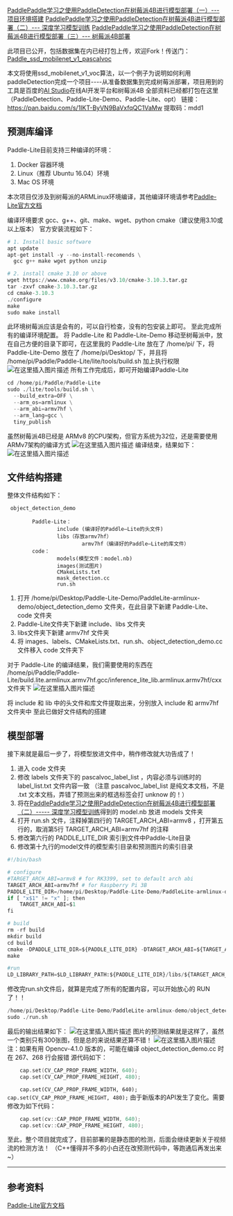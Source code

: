 ﻿[PaddlePaddle学习之使用PaddleDetection在树莓派4B进行模型部署（一）--- 项目环境搭建](https://blog.csdn.net/qq_42549612/article/details/104991557)
[PaddlePaddle学习之使用PaddleDetection在树莓派4B进行模型部署（二）--- 深度学习模型训练](https://blog.csdn.net/qq_42549612/article/details/104996034)
[PaddlePaddle学习之使用PaddleDetection在树莓派4B进行模型部署（三）--- 树莓派4B部署](https://blog.csdn.net/qq_42549612/article/details/104998329)

此项目已公开，包括数据集在内已经打包上传，欢迎Fork！传送门：[Paddle_ssd_mobilenet_v1_pascalvoc](https://aistudio.baidu.com/aistudio/projectdetail/331209)

本文将使用ssd_mobilenet_v1_voc算法，以一个例子为说明如何利用paddleDetection完成一个项目----从准备数据集到完成树莓派部署，项目用到的工具是百度的[AI Studio](https://aistudio.baidu.com/aistudio/index)在线AI开发平台和树莓派4B
全部资料已经都打包在这里（PaddleDetection、Paddle-Lite-Demo、Paddle-Lite、opt）
链接：https://pan.baidu.com/s/1IKT-ByVN9BaVxfqQC1VaMw 
提取码：mdd1 

## 预测库编译
Paddle-Lite目前支持三种编译的环境：
1. Docker 容器环境
2. Linux（推荐 Ubuntu 16.04）环境
3. Mac OS 环境

本次项目仅涉及到树莓派的ARMLinux环境编译，其他编译环境请参考[Paddle-Lite官方文档](https://paddle-lite.readthedocs.io/zh/latest/user_guides/source_compile.html)

编译环境要求
gcc、g++、git、make、wget、python
cmake（建议使用3.10或以上版本）
官方安装流程如下：
```python
# 1. Install basic software
apt update
apt-get install -y --no-install-recomends \
  gcc g++ make wget python unzip

# 2. install cmake 3.10 or above
wget https://www.cmake.org/files/v3.10/cmake-3.10.3.tar.gz
tar -zxvf cmake-3.10.3.tar.gz
cd cmake-3.10.3
./configure
make
sudo make install
```
此环境树莓派应该是会有的，可以自行检查，没有的包安装上即可。
至此完成所有的编译环境配置。
将 Paddle-Lite 和 Paddle-Lite-Demo 移动至树莓派中，放在自己方便的目录下即可，在这里我的 Paddle-Lite 放在了 /home/pi/ 下，将 Paddle-Lite-Demo 放在了 /home/pi/Desktop/ 下，并且将 /home/pi/Paddle/Paddle-Lite/lite/tools/build.sh 加上执行权限
![在这里插入图片描述](https://img-blog.csdnimg.cn/20200320214243568.png?x-oss-process=image/watermark,type_ZmFuZ3poZW5naGVpdGk,shadow_10,text_aHR0cHM6Ly9ibG9nLmNzZG4ubmV0L3FxXzQyNTQ5NjEy,size_16,color_FFFFFF,t_70)
所有工作完成后，即可开始编译Paddle-Lite
```python
cd /home/pi/Paddle/Paddle-Lite
sudo ./lite/tools/build.sh \
  --build_extra=OFF \
  --arm_os=armlinux \
  --arm_abi=armv7hf \
  --arm_lang=gcc \
  tiny_publish
```
虽然树莓派4B已经是 ARMv8 的CPU架构，但官方系统为32位，还是需要使用ARMv7架构的编译方式
![在这里插入图片描述](https://img-blog.csdnimg.cn/20200320212753129.png)
编译结束，结果如下：
![在这里插入图片描述](https://img-blog.csdnimg.cn/20200320214454890.png?x-oss-process=image/watermark,type_ZmFuZ3poZW5naGVpdGk,shadow_10,text_aHR0cHM6Ly9ibG9nLmNzZG4ubmV0L3FxXzQyNTQ5NjEy,size_16,color_FFFFFF,t_70)
## 文件结构搭建
整体文件结构如下：
```
 object_detection_demo
        
  		Paddle-Lite：	
				include (编译好的Paddle—Lite的头文件)
				libs（存放armv7hf）
		                armv7hf（编译好的Paddle—Lite的库文件）
  		code：
				models(模型文件：model.nb)
				images(测试图片)
				CMakeLists.txt
				mask_detection.cc
				run.sh
```
1. 打开 /home/pi/Desktop/Paddle-Lite-Demo/PaddleLite-armlinux-demo/object_detection_demo 文件夹，在此目录下新建 Paddle-Lite、code 文件夹
2. Paddle-Lite文件夹下新建 include、libs 文件夹
3. libs文件夹下新建 armv7hf 文件夹
4. 将 images、labels、CMakeLists.txt、run.sh、object_detection_demo.cc 文件移入 code 文件夹下


对于 Paddle-Lite 的编译结果，我们需要使用的东西在 /home/pi/Paddle/Paddle-Lite/build.lite.armlinux.armv7hf.gcc/inference_lite_lib.armlinux.armv7hf/cxx 文件夹下
![在这里插入图片描述](https://img-blog.csdnimg.cn/20200320214640752.png)

将 include 和 lib 中的头文件和库文件提取出来，分别放入 include 和 armv7hf 文件夹中
至此已做好文件结构的搭建


## 模型部署
接下来就是最后一步了，将模型放进文件中，稍作修改就大功告成了！
1. 进入 code 文件夹
2. 修改 labels 文件夹下的 pascalvoc_label_list ，内容必须与训练时的 label_list.txt 文件内容一致  （注意 pascalvoc_label_list 是纯文本文档，不是 .txt 文本文档，弄错了预测出来的框选标签会打 unknow 的！）
3. 将在[PaddlePaddle学习之使用PaddleDetection在树莓派4B进行模型部署（二）----- 深度学习模型训练](https://blog.csdn.net/qq_42549612/article/details/104996034)得到的 model.nb 放进 models 文件夹
4. 打开 run.sh 文件，注释掉第四行的 TARGET_ARCH_ABI=armv8 ，打开第五行的，取消第5行 TARGET_ARCH_ABI=armv7hf 的注释
5. 修改第六行的 PADDLE_LITE_DIR 索引到文件中Paddle-Lite目录
6. 修改第十九行的model文件的模型索引目录和预测图片的索引目录

```python
#!/bin/bash

# configure
#TARGET_ARCH_ABI=armv8 # for RK3399, set to default arch abi
TARGET_ARCH_ABI=armv7hf # for Raspberry Pi 3B
PADDLE_LITE_DIR=/home/pi/Desktop/Paddle-Lite-Demo/PaddleLite-armlinux-demo/object_detection_demo/Paddle-Lite
if [ "x$1" != "x" ]; then
    TARGET_ARCH_ABI=$1
fi

# build
rm -rf build
mkdir build
cd build
cmake -DPADDLE_LITE_DIR=${PADDLE_LITE_DIR} -DTARGET_ARCH_ABI=${TARGET_ARCH_ABI} ..
make

#run
LD_LIBRARY_PATH=$LD_LIBRARY_PATH:${PADDLE_LITE_DIR}/libs/${TARGET_ARCH_ABI} ./object_detection_demo ../models/model.nb ../labels/pascalvoc_label_list ../images/2001.jpg ./result.jpg

```
修改完run.sh文件后，就算是完成了所有的配置内容，可以开始放心的 RUN 了！！
```python
/home/pi/Desktop/Paddle-Lite-Demo/PaddleLite-armlinux-demo/object_detection_demo/code
sudo ./run.sh
```
最后的输出结果如下：
![在这里插入图片描述](https://img-blog.csdnimg.cn/20200320225740273.png?x-oss-process=image/watermark,type_ZmFuZ3poZW5naGVpdGk,shadow_10,text_aHR0cHM6Ly9ibG9nLmNzZG4ubmV0L3FxXzQyNTQ5NjEy,size_16,color_FFFFFF,t_70)
图片的预测结果就是这样了，虽然一个类别只有300张图，但是总的来说结果还算不错！
![在这里插入图片描述](https://img-blog.csdnimg.cn/20200320225748478.png?x-oss-process=image/watermark,type_ZmFuZ3poZW5naGVpdGk,shadow_10,text_aHR0cHM6Ly9ibG9nLmNzZG4ubmV0L3FxXzQyNTQ5NjEy,size_16,color_FFFFFF,t_70)
注：如果有用 Opencv-4.1.0 版本的，可能在编译 object_detection_demo.cc 时在 267、268 行会报错
源代码如下：

```cpp
    cap.set(CV_CAP_PROP_FRAME_WIDTH, 640);
    cap.set(CV_CAP_PROP_FRAME_HEIGHT, 480);
```

`    cap.set(CV_CAP_PROP_FRAME_WIDTH, 640);
    cap.set(CV_CAP_PROP_FRAME_HEIGHT, 480);`
由于新版本的API发生了变化。需要修改为如下代码：

```cpp
    cap.set(cv::CAP_PROP_FRAME_WIDTH, 640);
    cap.set(cv::CAP_PROP_FRAME_HEIGHT, 480);
```
至此，整个项目就完成了，目前部署的是静态图的检测，后面会继续更新关于视频流的检测方法！
（C++懂得并不多的小白还在改预测代码中，等跑通后再发出来~）

----
参考资料
- 
[Paddle-Lite官方文档](https://paddle-lite.readthedocs.io/zh/latest/index.html)
